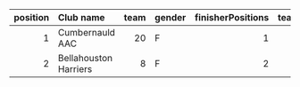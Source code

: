 |   position | Club name             |   team | gender   |   finisherPositions |   teamPoints |   penaltyPoints |   totalPoints |   totalFinishers | Website                                |
|-----------:|:----------------------|-------:|:---------|--------------------:|-------------:|----------------:|--------------:|-----------------:|:---------------------------------------|
|          1 | Cumbernauld AAC       |     20 | F        |                   1 |            1 |              36 |            37 |                1 | nan                                    |
|          2 | Bellahouston Harriers |      8 | F        |                   2 |            2 |              36 |            38 |                1 | http://www.bellahoustonharriers.co.uk/ |